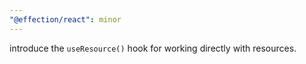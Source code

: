 ```yaml
---
"@effection/react": minor
---
```

introduce the `useResource()` hook for working directly with resources.
